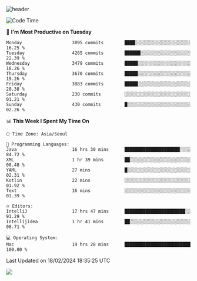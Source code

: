 ![header](https://capsule-render.vercel.app/api?type=Egg&color=timeAuto&height=300&section=header&text=PoPo&fontSize=90&animation=fadeIn)

  <!--START_SECTION:waka-->
![Code Time](http://img.shields.io/badge/Code%20Time-1%2C488%20hrs%2042%20mins-blue)

📅 **I'm Most Productive on Tuesday** 

```text
Monday                   3095 commits        ████░░░░░░░░░░░░░░░░░░░░░   16.25 % 
Tuesday                  4265 commits        ██████░░░░░░░░░░░░░░░░░░░   22.39 % 
Wednesday                3479 commits        █████░░░░░░░░░░░░░░░░░░░░   18.26 % 
Thursday                 3670 commits        █████░░░░░░░░░░░░░░░░░░░░   19.26 % 
Friday                   3883 commits        █████░░░░░░░░░░░░░░░░░░░░   20.38 % 
Saturday                 230 commits         ░░░░░░░░░░░░░░░░░░░░░░░░░   01.21 % 
Sunday                   430 commits         █░░░░░░░░░░░░░░░░░░░░░░░░   02.26 % 
```


📊 **This Week I Spent My Time On** 

```text
🕑︎ Time Zone: Asia/Seoul

💬 Programming Languages: 
Java                     16 hrs 30 mins      █████████████████████░░░░   84.72 % 
XML                      1 hr 39 mins        ██░░░░░░░░░░░░░░░░░░░░░░░   08.48 % 
YAML                     27 mins             █░░░░░░░░░░░░░░░░░░░░░░░░   02.31 % 
Kotlin                   22 mins             ░░░░░░░░░░░░░░░░░░░░░░░░░   01.92 % 
Text                     16 mins             ░░░░░░░░░░░░░░░░░░░░░░░░░   01.39 % 

🔥 Editors: 
IntelliJ                 17 hrs 47 mins      ███████████████████████░░   91.29 % 
Intellijidea             1 hr 41 mins        ██░░░░░░░░░░░░░░░░░░░░░░░   08.71 % 

💻 Operating System: 
Mac                      19 hrs 28 mins      █████████████████████████   100.00 % 
```


 Last Updated on 18/02/2024 18:35:25 UTC
<!--END_SECTION:waka-->



<img src="https://capsule-render.vercel.app/api?type=Egg&color=timeAuto&height=300&section=footer&text=PoPo&fontSize=90&animation=fadeIn&reversal=true" />
